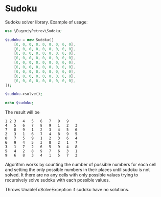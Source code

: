 Sudoku
======

Sudoku solver library. Example of usage:

```php
use \EugeniyPetrov\Sudoku;

$sudoku = new Sudoku([
    [0, 0, 0, 0, 0, 0, 0, 0, 0],
    [0, 0, 0, 0, 0, 0, 0, 0, 0],
    [0, 0, 0, 0, 0, 0, 0, 0, 0],
    [0, 0, 0, 0, 0, 0, 0, 0, 0],
    [0, 0, 0, 0, 0, 0, 0, 0, 0],
    [0, 0, 0, 0, 0, 0, 0, 0, 0],
    [0, 0, 0, 0, 0, 0, 0, 0, 0],
    [0, 0, 0, 0, 0, 0, 0, 0, 0],
    [0, 0, 0, 0, 0, 0, 0, 0, 0],
]);

$sudoku->solve();

echo $sudoku;
```

The result will be
```
1 2	3	4	5	6	7	8	9	
4	5	6	7	8	9	1	2	3	
7	8	9	1	2	3	4	5	6	
2	3	1	6	7	4	8	9	5	
8	7	5	9	1	2	3	6	4	
6	9	4	5	3	8	2	1	7	
3	1	7	2	6	5	9	4	8	
5	4	2	8	9	7	6	3	1	
9	6	8	3	4	1	5	7	2	
```

Algorithm works by counting the number of possible numbers for each cell and setting     the only possible numbers in their places until sudoku is not solved. It there are no any cells with only possible values trying to recursively solve sudoku with each possible values.

Throws UnableToSolveException if sudoku have no solutions.
